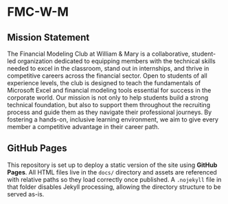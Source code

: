 # FMC-W-M

## Mission Statement

The Financial Modeling Club at William & Mary is a collaborative, student-led organization dedicated to equipping members with the technical skills needed to excel in the classroom, stand out in internships, and thrive in competitive careers across the financial sector. Open to students of all experience levels, the club is designed to teach the fundamentals of Microsoft Excel and financial modeling tools essential for success in the corporate world. Our mission is not only to help students build a strong technical foundation, but also to support them throughout the recruiting process and guide them as they navigate their professional journeys. By fostering a hands-on, inclusive learning environment, we aim to give every member a competitive advantage in their career path.

## GitHub Pages

This repository is set up to deploy a static version of the site using **GitHub Pages**. All HTML files live in the `docs/` directory and assets are referenced with relative paths so they load correctly once published. A `.nojekyll` file in that folder disables Jekyll processing, allowing the directory structure to be served as-is.
